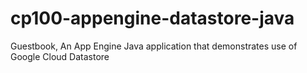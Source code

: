 # cp100-appengine-datastore-java
Guestbook, An App Engine Java application that demonstrates use of Google Cloud Datastore

